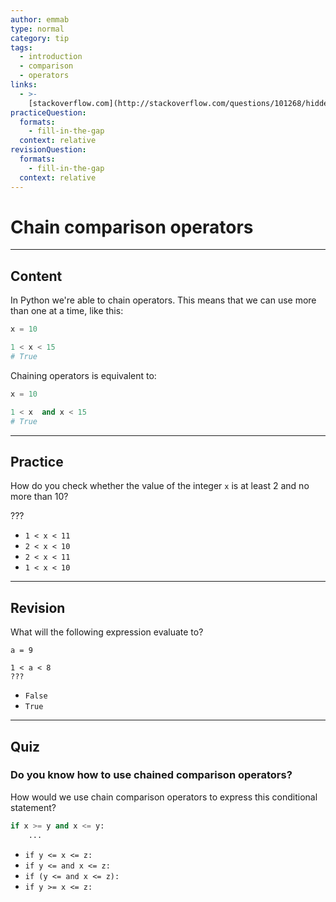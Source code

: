 ```yaml
---
author: emmab
type: normal
category: tip
tags:
  - introduction
  - comparison
  - operators
links:
  - >-
    [stackoverflow.com](http://stackoverflow.com/questions/101268/hidden-features-of-python){website}
practiceQuestion:
  formats:
    - fill-in-the-gap
  context: relative
revisionQuestion:
  formats:
    - fill-in-the-gap
  context: relative
---
```


# Chain comparison operators


---

## Content

In Python we're able to chain operators. This means that we can use more than one at a time, like this:

```python
x = 10

1 < x < 15
# True
```

Chaining operators is equivalent to:

```python
x = 10

1 < x  and x < 15
# True
```


---

## Practice

How do you check whether the value of the integer `x` is at least 2 and no more than 10?

???

- `1 < x < 11`
- `2 < x < 10`
- `2 < x < 11`
- `1 < x < 10`


---

## Revision

What will the following expression evaluate to?

```plain-text
a = 9

1 < a < 8
???
```

- `False`
- `True`


---

## Quiz

### Do you know how to use chained comparison operators?


How would we use chain comparison operators to express this conditional statement?

```python
if x >= y and x <= y:
    ...
```

- `if y <= x <= z:`
- `if y <= and x <= z:`
- `if (y <= and x <= z):`
- `if y >= x <= z:`
 

